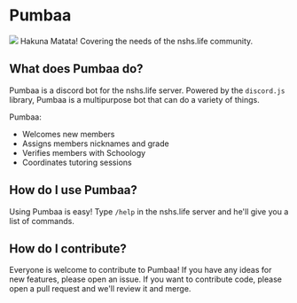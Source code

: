 # Pumbaa
![](https://static.wikia.nocookie.net/disney/images/f/f8/Lion-king-disneyscreencaps.com-5210.jpg/revision/latest?cb=20210525065410)
Hakuna Matata! Covering the needs of the nshs.life community.

## What does Pumbaa do?
Pumbaa is a discord bot for the nshs.life server. Powered by the ```discord.js``` library, Pumbaa is a multipurpose bot that can do a variety of things.

Pumbaa:
- Welcomes new members
- Assigns members nicknames and grade
- Verifies members with Schoology
- Coordinates tutoring sessions

## How do I use Pumbaa?
Using Pumbaa is easy! Type ```/help``` in the nshs.life server and he'll give you a list of commands.

## How do I contribute?
Everyone is welcome to contribute to Pumbaa! If you have any ideas for new features, please open an issue. If you want to contribute code, please open a pull request and we'll review it and merge.
